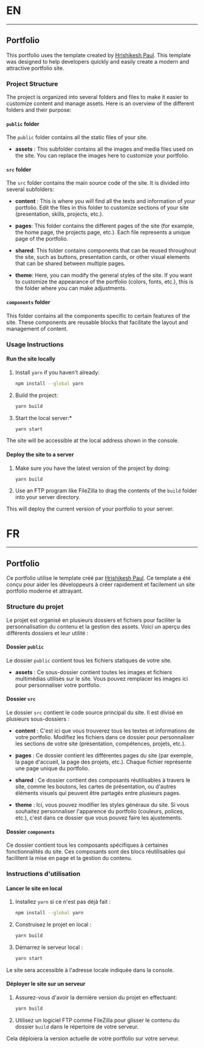 # EN
---
## Portfolio

This portfolio uses the template created by [Hrishikesh Paul](https://github.com/hrishikeshpaul/portfolio-template-v2). This template was designed to help developers quickly and easily create a modern and attractive portfolio site.

### Project Structure

The project is organized into several folders and files to make it easier to customize content and manage assets. Here is an overview of the different folders and their purpose:

#### `public` folder
The `public` folder contains all the static files of your site.

- **assets** : This subfolder contains all the images and media files used on the site. You can replace the images here to customize your portfolio.

#### `src` folder
The `src` folder contains the main source code of the site. It is divided into several subfolders:

- **content** : This is where you will find all the texts and information of your portfolio. Edit the files in this folder to customize sections of your site (presentation, skills, projects, etc.).

- **pages**: This folder contains the different pages of the site (for example, the home page, the projects page, etc.). Each file represents a unique page of the portfolio.

- **shared**: This folder contains components that can be reused throughout the site, such as buttons, presentation cards, or other visual elements that can be shared between multiple pages.

- **theme**: Here, you can modify the general styles of the site. If you want to customize the appearance of the portfolio (colors, fonts, etc.), this is the folder where you can make adjustments.

#### `components` folder
This folder contains all the components specific to certain features of the site. These components are reusable blocks that facilitate the layout and management of content.

### Usage Instructions

#### Run the site locally
1. Install `yarn` if you haven't already:
   ```bash
   npm install --global yarn
2. Build the project:
   ```bash
   yarn build
3. Start the local server:*
   ```bash
   yarn start

The site will be accessible at the local address shown in the console.
   
#### Deploy the site to a server

1. Make sure you have the latest version of the project by doing:
   ```bash
   yarn build 
2. Use an FTP program like FileZilla to drag the contents of the `build` folder into your server directory.

This will deploy the current version of your portfolio to your server.

# FR
---
## Portfolio

Ce portfolio utilise le template créé par [Hrishikesh Paul](https://github.com/hrishikeshpaul/portfolio-template-v2). Ce template a été conçu pour aider les développeurs à créer rapidement et facilement un site portfolio moderne et attrayant.

### Structure du projet

Le projet est organisé en plusieurs dossiers et fichiers pour faciliter la personnalisation du contenu et la gestion des assets. Voici un aperçu des différents dossiers et leur utilité :

#### Dossier `public`
Le dossier `public` contient tous les fichiers statiques de votre site. 
- **assets** : Ce sous-dossier contient toutes les images et fichiers multimédias utilisés sur le site. Vous pouvez remplacer les images ici pour personnaliser votre portfolio.

#### Dossier `src`
Le dossier `src` contient le code source principal du site. Il est divisé en plusieurs sous-dossiers :

- **content** : C'est ici que vous trouverez tous les textes et informations de votre portfolio. Modifiez les fichiers dans ce dossier pour personnaliser les sections de votre site (présentation, compétences, projets, etc.).
  
- **pages** : Ce dossier contient les différentes pages du site (par exemple, la page d'accueil, la page des projets, etc.). Chaque fichier représente une page unique du portfolio.

- **shared** : Ce dossier contient des composants réutilisables à travers le site, comme les boutons, les cartes de présentation, ou d'autres éléments visuels qui peuvent être partagés entre plusieurs pages.

- **theme** : Ici, vous pouvez modifier les styles généraux du site. Si vous souhaitez personnaliser l'apparence du portfolio (couleurs, polices, etc.), c'est dans ce dossier que vous pouvez faire les ajustements.

#### Dossier `components`
Ce dossier contient tous les composants spécifiques à certaines fonctionnalités du site. Ces composants sont des blocs réutilisables qui facilitent la mise en page et la gestion du contenu.

### Instructions d'utilisation

#### Lancer le site en local
1. Installez `yarn` si ce n'est pas déjà fait :
   ```bash
   npm install --global yarn
2. Construisez le projet en local :
   ```bash
   yarn build
3. Démarrez le serveur local :
   ```bash
   yarn start

Le site sera accessible à l'adresse locale indiquée dans la console.

#### Déployer le site sur un serveur

1. Assurez-vous d'avoir la dernière version du projet en effectuant:
    ```bash
   yarn build
2. Utilisez un logiciel FTP comme FileZilla pour glisser le contenu du dossier `build` dans le répertoire de votre serveur.

Cela déploiera la version actuelle de votre portfolio sur votre serveur.


